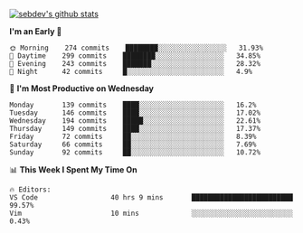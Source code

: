 [![sebdev's github stats](https://github-readme-stats.vercel.app/api?username=sebdeveloper6952&theme=vue-dark)](https://github.com/anuraghazra/github-readme-stats)
<!--START_SECTION:waka-->
**I'm an Early 🐤** 

```text
🌞 Morning    274 commits    ████████░░░░░░░░░░░░░░░░░   31.93% 
🌆 Daytime    299 commits    ████████░░░░░░░░░░░░░░░░░   34.85% 
🌃 Evening    243 commits    ███████░░░░░░░░░░░░░░░░░░   28.32% 
🌙 Night      42 commits     █░░░░░░░░░░░░░░░░░░░░░░░░   4.9%

```
📅 **I'm Most Productive on Wednesday** 

```text
Monday       139 commits    ████░░░░░░░░░░░░░░░░░░░░░   16.2% 
Tuesday      146 commits    ████░░░░░░░░░░░░░░░░░░░░░   17.02% 
Wednesday    194 commits    █████░░░░░░░░░░░░░░░░░░░░   22.61% 
Thursday     149 commits    ████░░░░░░░░░░░░░░░░░░░░░   17.37% 
Friday       72 commits     ██░░░░░░░░░░░░░░░░░░░░░░░   8.39% 
Saturday     66 commits     ██░░░░░░░░░░░░░░░░░░░░░░░   7.69% 
Sunday       92 commits     ██░░░░░░░░░░░░░░░░░░░░░░░   10.72%

```


📊 **This Week I Spent My Time On** 

```text
🔥 Editors: 
VS Code                  40 hrs 9 mins       █████████████████████████   99.57% 
Vim                      10 mins             ░░░░░░░░░░░░░░░░░░░░░░░░░   0.43%

```


<!--END_SECTION:waka-->
